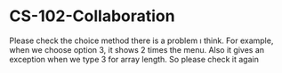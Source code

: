 # CS-102-Collaboration
Please check the choice method there is a problem ı think.
For example, when we choose option 3, it shows 2 times the menu.
Also it gives an exception when we type 3 for array length.
So please check it again
